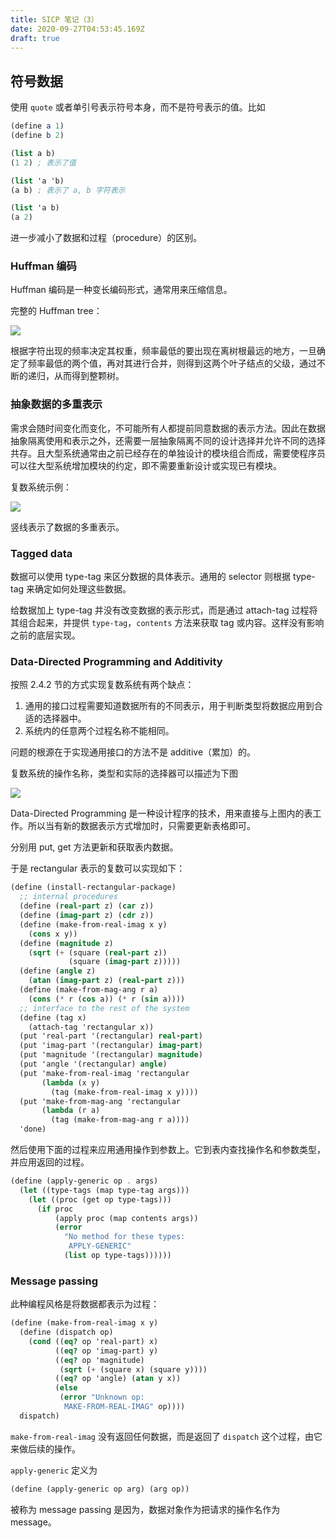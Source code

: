 ```yaml
---
title: SICP 笔记（3）
date: 2020-09-27T04:53:45.169Z
draft: true
---
```

## 符号数据

使用 `quote` 或者单引号表示符号本身，而不是符号表示的值。比如

```scheme
(define a 1)
(define b 2)

(list a b)
(1 2) ; 表示了值

(list 'a 'b)
(a b) ; 表示了 a, b 字符表示

(list 'a b)
(a 2)
```

进一步减小了数据和过程（procedure）的区别。

### Huffman 编码

Huffman 编码是一种变长编码形式，通常用来压缩信息。

完整的 Huffman tree：

![](/images/uploads/fig2.18a.std.svg)

根据字符出现的频率决定其权重，频率最低的要出现在离树根最远的地方，一旦确定了频率最低的两个值，再对其进行合并，则得到这两个叶子结点的父级，通过不断的递归，从而得到整颗树。

### 抽象数据的多重表示

需求会随时间变化而变化，不可能所有人都提前同意数据的表示方法。因此在数据抽象隔离使用和表示之外，还需要一层抽象隔离不同的设计选择并允许不同的选择共存。且大型系统通常由之前已经存在的单独设计的模块组合而成，需要使程序员可以往大型系统增加模块的约定，即不需要重新设计或实现已有模块。

复数系统示例：

![](/images/uploads/fig2.19a.std.svg)

竖线表示了数据的多重表示。

### Tagged data

数据可以使用 type-tag 来区分数据的具体表示。通用的 selector 则根据 type-tag 来确定如何处理这些数据。

给数据加上 type-tag 并没有改变数据的表示形式，而是通过 attach-tag 过程将其组合起来，并提供 `type-tag`，`contents` 方法来获取 tag 或内容。这样没有影响之前的底层实现。

### Data-Directed Programming and Additivity

按照 2.4.2 节的方式实现复数系统有两个缺点：

1. 通用的接口过程需要知道数据所有的不同表示，用于判断类型将数据应用到合适的选择器中。
2. 系统内的任意两个过程名称不能相同。

问题的根源在于实现通用接口的方法不是 additive（累加）的。

复数系统的操作名称，类型和实际的选择器可以描述为下图

![](/images/uploads/fig2.22.std.svg)


Data-Directed Programming 是一种设计程序的技术，用来直接与上图内的表工作。所以当有新的数据表示方式增加时，只需要更新表格即可。

分别用 put, get 方法更新和获取表内数据。

于是 rectangular 表示的复数可以实现如下：

```scheme
(define (install-rectangular-package)
  ;; internal procedures
  (define (real-part z) (car z))
  (define (imag-part z) (cdr z))
  (define (make-from-real-imag x y) 
    (cons x y))
  (define (magnitude z)
    (sqrt (+ (square (real-part z))
             (square (imag-part z)))))
  (define (angle z)
    (atan (imag-part z) (real-part z)))
  (define (make-from-mag-ang r a)
    (cons (* r (cos a)) (* r (sin a))))
  ;; interface to the rest of the system
  (define (tag x) 
    (attach-tag 'rectangular x))
  (put 'real-part '(rectangular) real-part)
  (put 'imag-part '(rectangular) imag-part)
  (put 'magnitude '(rectangular) magnitude)
  (put 'angle '(rectangular) angle)
  (put 'make-from-real-imag 'rectangular
       (lambda (x y) 
         (tag (make-from-real-imag x y))))
  (put 'make-from-mag-ang 'rectangular
       (lambda (r a) 
         (tag (make-from-mag-ang r a))))
  'done)
```

然后使用下面的过程来应用通用操作到参数上。它到表内查找操作名和参数类型，并应用返回的过程。

```scheme
(define (apply-generic op . args)
  (let ((type-tags (map type-tag args)))
    (let ((proc (get op type-tags)))
      (if proc
          (apply proc (map contents args))
          (error
            "No method for these types: 
             APPLY-GENERIC"
            (list op type-tags))))))
```

### Message passing

此种编程风格是将数据都表示为过程：

```scheme
(define (make-from-real-imag x y)
  (define (dispatch op)
    (cond ((eq? op 'real-part) x)
          ((eq? op 'imag-part) y)
          ((eq? op 'magnitude)
           (sqrt (+ (square x) (square y))))
          ((eq? op 'angle) (atan y x))
          (else
           (error "Unknown op: 
            MAKE-FROM-REAL-IMAG" op))))
  dispatch)
```

`make-from-real-imag` 没有返回任何数据，而是返回了 `dispatch` 这个过程，由它来做后续的操作。


`apply-generic` 定义为

```scheme
(define (apply-generic op arg) (arg op))
```

被称为 message passing 是因为，数据对象作为把请求的操作名作为 message。

